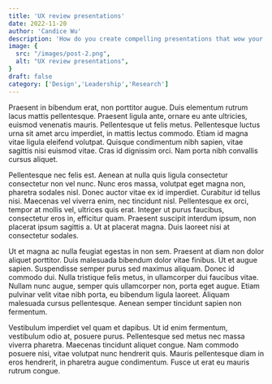 ```yaml
---
title: 'UX review presentations'
date: 2022-11-20
author: 'Candice Wu'
description: 'How do you create compelling presentations that wow your colleagues and impress your managers?'
image: {
  src: "/images/post-2.png",
  alt: "UX review presentations",
}
draft: false
category: ['Design','Leadership','Research']
---
```


Praesent in bibendum erat, non porttitor augue. Duis elementum rutrum lacus mattis pellentesque. Praesent ligula ante, ornare eu ante ultricies, euismod venenatis mauris. Pellentesque ut felis metus. Pellentesque luctus urna sit amet arcu imperdiet, in mattis lectus commodo. Etiam id magna vitae ligula eleifend volutpat. Quisque condimentum nibh sapien, vitae sagittis nisi euismod vitae. Cras id dignissim orci. Nam porta nibh convallis cursus aliquet.

Pellentesque nec felis est. Aenean at nulla quis ligula consectetur consectetur non vel nunc. Nunc eros massa, volutpat eget magna non, pharetra sodales nisl. Donec auctor vitae ex id imperdiet. Curabitur id tellus nisi. Maecenas vel viverra enim, nec tincidunt nisl. Pellentesque ex orci, tempor at mollis vel, ultrices quis erat. Integer ut purus faucibus, consectetur eros in, efficitur quam. Praesent suscipit interdum ipsum, non placerat ipsum sagittis a. Ut at placerat magna. Duis laoreet nisi at consectetur sodales.

Ut et magna ac nulla feugiat egestas in non sem. Praesent at diam non dolor aliquet porttitor. Duis malesuada bibendum dolor vitae finibus. Ut et augue sapien. Suspendisse semper purus sed maximus aliquam. Donec id commodo dui. Nulla tristique felis metus, in ullamcorper dui faucibus vitae. Nullam nunc augue, semper quis ullamcorper non, porta eget augue. Etiam pulvinar velit vitae nibh porta, eu bibendum ligula laoreet. Aliquam malesuada cursus pellentesque. Aenean semper tincidunt sapien non fermentum.

Vestibulum imperdiet vel quam et dapibus. Ut id enim fermentum, vestibulum odio at, posuere purus. Pellentesque sed metus nec massa viverra pharetra. Maecenas tincidunt aliquet congue. Nam commodo posuere nisi, vitae volutpat nunc hendrerit quis. Mauris pellentesque diam in eros hendrerit, in pharetra augue condimentum. Fusce ut erat eu mauris rutrum congue.
